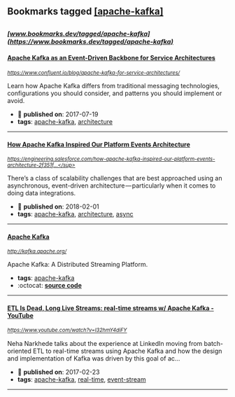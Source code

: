 ## Bookmarks tagged [[apache-kafka]](https://www.bookmarks.dev?q=[apache-kafka])

_<sup><sup>[www.bookmarks.dev/tagged/apache-kafka](https://www.bookmarks.dev/tagged/apache-kafka)</sup></sup>_
---
#### [Apache Kafka as an Event-Driven Backbone for Service Architectures](https://www.confluent.io/blog/apache-kafka-for-service-architectures/)
_<sup>https://www.confluent.io/blog/apache-kafka-for-service-architectures/</sup>_

Learn how Apache Kafka differs from traditional messaging technologies, configurations you should consider, and patterns you should implement or avoid.
* :calendar: **published on**: 2017-07-19
* **tags**: [apache-kafka](../tagged/apache-kafka.md), [architecture](../tagged/architecture.md)
---
#### [How Apache Kafka Inspired Our Platform Events Architecture](https://engineering.salesforce.com/how-apache-kafka-inspired-our-platform-events-architecture-2f351fe4cf63)
_<sup>https://engineering.salesforce.com/how-apache-kafka-inspired-our-platform-events-architecture-2f351f...</sup>_

There’s a class of scalability challenges that are best approached using an asynchronous, event-driven architecture — particularly when it comes to doing data integrations.
* :calendar: **published on**: 2018-02-01
* **tags**: [apache-kafka](../tagged/apache-kafka.md), [architecture](../tagged/architecture.md), [async](../tagged/async.md)
---
#### [Apache Kafka](http://kafka.apache.org/)
_<sup>http://kafka.apache.org/</sup>_

Apache Kafka: A Distributed Streaming Platform.
* **tags**: [apache-kafka](../tagged/apache-kafka.md)
* :octocat: **[source code](https://github.com/apache/kafka)**
---
#### [ETL Is Dead, Long Live Streams: real-time streams w/ Apache Kafka - YouTube](https://www.youtube.com/watch?v=I32hmY4diFY)
_<sup>https://www.youtube.com/watch?v=I32hmY4diFY</sup>_

Neha Narkhede talks about the experience at LinkedIn moving from batch-oriented ETL to real-time streams using Apache Kafka and how the design and implementation of Kafka was driven by this goal of ac...
* :calendar: **published on**: 2017-02-23
* **tags**: [apache-kafka](../tagged/apache-kafka.md), [real-time](../tagged/real-time.md), [event-stream](../tagged/event-stream.md)
---

